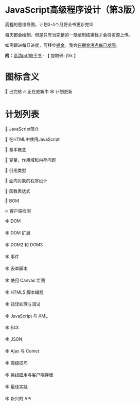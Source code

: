# JavaScript高级程序设计（第3版）
高程的思维导图，计划3-4个月将全书更新完毕

每天都会绘制，但是只有当完整的一章绘制结束我才会将资源上传。

如需跟进每日进度，可移步[掘金](https://juejin.im/user/5ab5f0da518825188038e1f6)，我会[在掘金沸点每日发图](https://juejin.im/user/5ab5f0da518825188038e1f6/pins)。

**附：**[高清pdf电子书](https://pan.baidu.com/s/1N5at2n0Yd3fkmQ29dRHMHw) · 【 提取码:  j1rk 】

# 图标含义
🎈 已完结
🔥 正在更新中
🕸 计划更新

# 计划列表
🎈 JavaScript简介

🎈 在HTML中使用JavaScript

🎈 基本概念

🎈 变量、作用域和内存问题

🎈 引用类型

🎈 面向对象的程序设计

🎈 函数表达式

🎈 BOM

🔥 客户端检测

🕸 DOM

🕸 DOM 扩展

🕸 DOM2 和 DOM3

🕸 事件

🕸 表单脚本

🕸 使用 Canvas 绘图

🕸 HTML5 脚本编程

🕸 错误处理与调试

🕸 JavaScript 与 XML

🕸 E4X

🕸 JSON

🕸 Ajax 与 Comet

🕸 高级技巧

🕸 离线应用与客户端存储

🕸 最佳实践

🕸 新兴的 API
